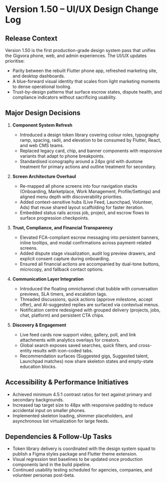 # Version 1.50 – UI/UX Design Change Log

## Release Context
Version 1.50 is the first production-grade design system pass that unifies the Gigvora phone, web, and admin experiences. The UI/UX updates prioritise:
- Parity between the rebuilt Flutter phone app, refreshed marketing site, and desktop dashboards.
- A blue-forward visual identity that scales from light marketing moments to dense operational tooling.
- Trust-by-design patterns that surface escrow states, dispute health, and compliance indicators without sacrificing usability.

## Major Design Decisions
1. **Component System Refresh**
   - Introduced a design token library covering colour roles, typography ramp, spacing, radii, and elevation to be consumed by Flutter, React, and web CMS teams.
   - Replaced legacy card, chip, and banner components with responsive variants that adapt to phone breakpoints.
   - Standardised iconography around a 24px grid with duotone treatment for primary actions and outline treatment for secondary.

2. **Screen Architecture Overhaul**
   - Re-mapped all phone screens into four navigation stacks (Onboarding, Marketplace, Work Management, Profile/Settings) and aligned menu depth with discoverability priorities.
   - Added context-sensitive hubs (Live Feed, Launchpad, Volunteer, Ads) that reuse shared layout scaffolding for faster iteration.
   - Embedded status rails across job, project, and escrow flows to surface progression checkpoints.

3. **Trust, Compliance, and Financial Transparency**
   - Elevated FCA-compliant escrow messaging into persistent banners, inline tooltips, and modal confirmations across payment-related screens.
   - Added dispute stage visualization, audit log preview drawers, and explicit consent capture during onboarding.
   - Ensured all financial actions are accompanied by dual-tone buttons, microcopy, and fallback contact options.

4. **Communication Layer Integration**
   - Introduced the floating omnichannel chat bubble with conversation previews, SLA timers, and escalation tags.
   - Threaded discussions, quick actions (approve milestone, accept offer), and AI-suggested replies are surfaced via contextual menus.
   - Notification centre redesigned with grouped delivery (projects, jobs, chat, platform) and persistent CTA chips.

5. **Discovery & Engagement**
   - Live feed cards now support video, gallery, poll, and link attachments with analytics overlays for creators.
   - Global search exposes saved searches, quick filters, and cross-entity results with icon-coded tabs.
   - Recommendation surfaces (Suggested gigs, Suggested talent, Launchpad matches) now share skeleton states and empty-state education blocks.

## Accessibility & Performance Initiatives
- Achieved minimum 4.5:1 contrast ratios for text against primary and secondary backgrounds.
- Increased tap target size to 48px with responsive padding to reduce accidental input on smaller phones.
- Implemented skeleton loading, shimmer placeholders, and asynchronous list virtualization for large feeds.

## Dependencies & Follow-Up Tasks
- Token library delivery is coordinated with the design system squad to publish a Figma styles package and Flutter theme extension.
- Visual regression test baselines to be updated once production components land in the build pipeline.
- Continued usability testing scheduled for agencies, companies, and volunteer personas post-beta.
